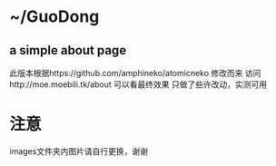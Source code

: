 # ~/GuoDong
a simple about page
---
此版本根据https://github.com/amphineko/atomicneko 修改而来
访问http://moe.moebili.tk/about 可以看最终效果
只做了些许改动，实测可用
# 注意
images文件夹内图片请自行更换，谢谢
